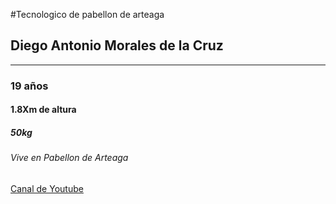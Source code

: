 #Tecnologico de pabellon de arteaga
## Diego Antonio Morales de la Cruz

---

### 19 años
#### 1.8Xm de altura
##### 50kg
###### Vive en Pabellon de Arteaga
[Canal de Youtube](https://www.youtube.com/channel/UCWV_GRYYyTukg6ib9X8fM8Q)
